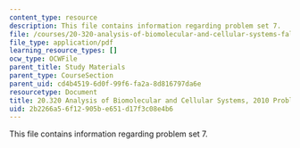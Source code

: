 ```yaml
---
content_type: resource
description: This file contains information regarding problem set 7.
file: /courses/20-320-analysis-of-biomolecular-and-cellular-systems-fall-2012/2b2266a56f12905be651d17f3c08e4b6_MIT20_320F12_Fa2010_PS7.pdf
file_type: application/pdf
learning_resource_types: []
ocw_type: OCWFile
parent_title: Study Materials
parent_type: CourseSection
parent_uid: cd4b4519-6d0f-99f6-fa2a-8d816797da6e
resourcetype: Document
title: 20.320 Analysis of Biomolecular and Cellular Systems, 2010 Problem Set 7
uid: 2b2266a5-6f12-905b-e651-d17f3c08e4b6
---
```

This file contains information regarding problem set 7.